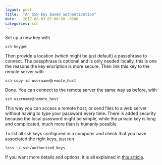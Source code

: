```yaml
---
layout: post
title:  "An SSH key based authentication"
date:   2017-08-03 07:00:00 -0200
categories: ssh
---
```


Set up a new key with

    ssh-keygen

Then provide a location (which might be just default) a passphrase to connect. The passphrase
is optional and
is only needed locally, this is one the reasons the key encription is more secure.
Then link this key to the remote server with

    ssh-copy-id username@remote_host

Done. You can connect to the remote server the same way as before, with

    ssh username@remote_host

This way you can access a remote host, or send files to a web server
without having to type your password every time. There is added security
because the local password might be simple, while the private key
is long and complicated, much more than is humanly possible.

To list all ssh keys configured in a computer and
check that you have associated the right keys, just run

    less ~/.ssh/authorized_keys

If you want more details and options, it is all explained in
<a href="https://www.digitalocean.com/community/tutorials/how-to-configure-ssh-key-based-authentication-on-a-linux-server">
this article</a>.
